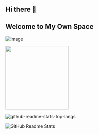 ## Hi there 👋
## Welcome to My Own Space

![image](https://visitor-badge.laobi.icu/badge?page_id=shanshui2024.visitor-badge)

<a href="https://ifdian.net/a/SPR-Community"><img width="200" src="https://pic1.afdiancdn.com/static/img/welcome/button-sponsorme.png" alt=""></a >

![github-readme-stats-top-langs](https://github-readme-stats.vercel.app/api/top-langs/?username=Shanshui2024&layout=compact&hide_title=true)

![GitHub Readme Stats](https://github-readme-stats-git-masterrstaa-rickstaa.vercel.app/api?username=Shanshui2024&show_icons=true)